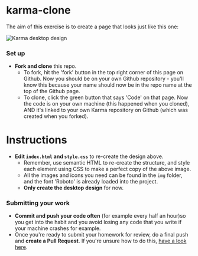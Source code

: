 # karma-clone

The aim of this exercise is to create a page that looks just like this one: 

![Karma desktop design](./homepage-desktop.png)

### Set up

 - **Fork and clone** this repo.
   - To fork, hit the 'fork' button in the top right corner of this page on Github. 
  Now you should be on your own Github repository - you'll know this because your name should now be in the repo name at the top of the Github page. 
   - To clone, click the green button that says 'Code' on that page.
  Now the code is on your own machine (this happened when you cloned), AND it's linked to your own Karma repository on Github (which was created when you forked).

# Instructions

 - **Edit `index.html` and `style.css`** to re-create the design above.
   - Remember, use semantic HTML to re-create the structure, and style each element using CSS to make a perfect copy of the above image. 
   - All the images and icons you need can be found in the `img` folder, and the font 'Roboto' is already loaded into the project. 
   - **Only create the desktop design** for now. 

### Submitting your work
 - **Commit and push your code often** (for example every half an hour)so you get into the habit and you avoid losing any code that you write if your machine crashes for example. 
 - Once you're ready to submit your homework for review, do a final push and **create a Pull Request**. If you're unsure how to do this, [have a look here](https://curriculum.codeyourfuture.io/guides/create-a-pull-request/).

